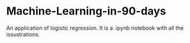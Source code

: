# Machine-Learning-in-90-days

An application of logistic regression.
	It is a .ipynb notebook with all the issustrations.
